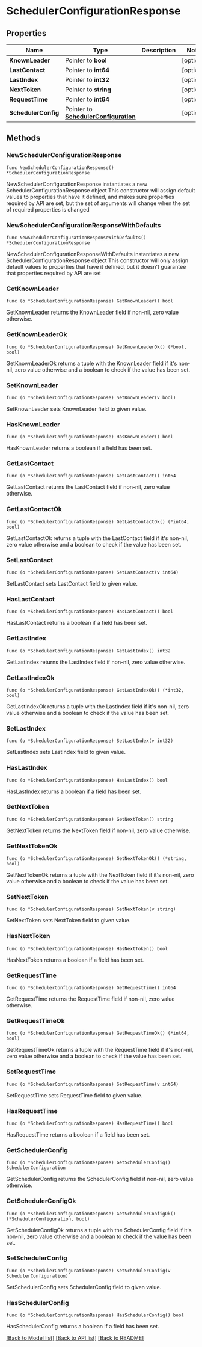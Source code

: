 # SchedulerConfigurationResponse

## Properties

Name | Type | Description | Notes
------------ | ------------- | ------------- | -------------
**KnownLeader** | Pointer to **bool** |  | [optional] 
**LastContact** | Pointer to **int64** |  | [optional] 
**LastIndex** | Pointer to **int32** |  | [optional] 
**NextToken** | Pointer to **string** |  | [optional] 
**RequestTime** | Pointer to **int64** |  | [optional] 
**SchedulerConfig** | Pointer to [**SchedulerConfiguration**](SchedulerConfiguration.md) |  | [optional] 

## Methods

### NewSchedulerConfigurationResponse

`func NewSchedulerConfigurationResponse() *SchedulerConfigurationResponse`

NewSchedulerConfigurationResponse instantiates a new SchedulerConfigurationResponse object
This constructor will assign default values to properties that have it defined,
and makes sure properties required by API are set, but the set of arguments
will change when the set of required properties is changed

### NewSchedulerConfigurationResponseWithDefaults

`func NewSchedulerConfigurationResponseWithDefaults() *SchedulerConfigurationResponse`

NewSchedulerConfigurationResponseWithDefaults instantiates a new SchedulerConfigurationResponse object
This constructor will only assign default values to properties that have it defined,
but it doesn't guarantee that properties required by API are set

### GetKnownLeader

`func (o *SchedulerConfigurationResponse) GetKnownLeader() bool`

GetKnownLeader returns the KnownLeader field if non-nil, zero value otherwise.

### GetKnownLeaderOk

`func (o *SchedulerConfigurationResponse) GetKnownLeaderOk() (*bool, bool)`

GetKnownLeaderOk returns a tuple with the KnownLeader field if it's non-nil, zero value otherwise
and a boolean to check if the value has been set.

### SetKnownLeader

`func (o *SchedulerConfigurationResponse) SetKnownLeader(v bool)`

SetKnownLeader sets KnownLeader field to given value.

### HasKnownLeader

`func (o *SchedulerConfigurationResponse) HasKnownLeader() bool`

HasKnownLeader returns a boolean if a field has been set.

### GetLastContact

`func (o *SchedulerConfigurationResponse) GetLastContact() int64`

GetLastContact returns the LastContact field if non-nil, zero value otherwise.

### GetLastContactOk

`func (o *SchedulerConfigurationResponse) GetLastContactOk() (*int64, bool)`

GetLastContactOk returns a tuple with the LastContact field if it's non-nil, zero value otherwise
and a boolean to check if the value has been set.

### SetLastContact

`func (o *SchedulerConfigurationResponse) SetLastContact(v int64)`

SetLastContact sets LastContact field to given value.

### HasLastContact

`func (o *SchedulerConfigurationResponse) HasLastContact() bool`

HasLastContact returns a boolean if a field has been set.

### GetLastIndex

`func (o *SchedulerConfigurationResponse) GetLastIndex() int32`

GetLastIndex returns the LastIndex field if non-nil, zero value otherwise.

### GetLastIndexOk

`func (o *SchedulerConfigurationResponse) GetLastIndexOk() (*int32, bool)`

GetLastIndexOk returns a tuple with the LastIndex field if it's non-nil, zero value otherwise
and a boolean to check if the value has been set.

### SetLastIndex

`func (o *SchedulerConfigurationResponse) SetLastIndex(v int32)`

SetLastIndex sets LastIndex field to given value.

### HasLastIndex

`func (o *SchedulerConfigurationResponse) HasLastIndex() bool`

HasLastIndex returns a boolean if a field has been set.

### GetNextToken

`func (o *SchedulerConfigurationResponse) GetNextToken() string`

GetNextToken returns the NextToken field if non-nil, zero value otherwise.

### GetNextTokenOk

`func (o *SchedulerConfigurationResponse) GetNextTokenOk() (*string, bool)`

GetNextTokenOk returns a tuple with the NextToken field if it's non-nil, zero value otherwise
and a boolean to check if the value has been set.

### SetNextToken

`func (o *SchedulerConfigurationResponse) SetNextToken(v string)`

SetNextToken sets NextToken field to given value.

### HasNextToken

`func (o *SchedulerConfigurationResponse) HasNextToken() bool`

HasNextToken returns a boolean if a field has been set.

### GetRequestTime

`func (o *SchedulerConfigurationResponse) GetRequestTime() int64`

GetRequestTime returns the RequestTime field if non-nil, zero value otherwise.

### GetRequestTimeOk

`func (o *SchedulerConfigurationResponse) GetRequestTimeOk() (*int64, bool)`

GetRequestTimeOk returns a tuple with the RequestTime field if it's non-nil, zero value otherwise
and a boolean to check if the value has been set.

### SetRequestTime

`func (o *SchedulerConfigurationResponse) SetRequestTime(v int64)`

SetRequestTime sets RequestTime field to given value.

### HasRequestTime

`func (o *SchedulerConfigurationResponse) HasRequestTime() bool`

HasRequestTime returns a boolean if a field has been set.

### GetSchedulerConfig

`func (o *SchedulerConfigurationResponse) GetSchedulerConfig() SchedulerConfiguration`

GetSchedulerConfig returns the SchedulerConfig field if non-nil, zero value otherwise.

### GetSchedulerConfigOk

`func (o *SchedulerConfigurationResponse) GetSchedulerConfigOk() (*SchedulerConfiguration, bool)`

GetSchedulerConfigOk returns a tuple with the SchedulerConfig field if it's non-nil, zero value otherwise
and a boolean to check if the value has been set.

### SetSchedulerConfig

`func (o *SchedulerConfigurationResponse) SetSchedulerConfig(v SchedulerConfiguration)`

SetSchedulerConfig sets SchedulerConfig field to given value.

### HasSchedulerConfig

`func (o *SchedulerConfigurationResponse) HasSchedulerConfig() bool`

HasSchedulerConfig returns a boolean if a field has been set.


[[Back to Model list]](../README.md#documentation-for-models) [[Back to API list]](../README.md#documentation-for-api-endpoints) [[Back to README]](../README.md)



